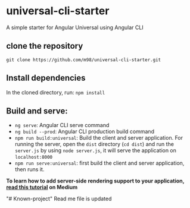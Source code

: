 # universal-cli-starter
A simple starter for Angular Universal using Angular CLI

## clone the repository
`git clone https://github.com/m98/universal-cli-starter.git`

## Install dependencies
In the cloned directory, run:
`npm install`

## Build and serve:
- `ng serve`: Angular CLI serve command
- `ng build --prod`: Angular CLI production build command
- `npm run build:universal`: Build the client and server application. For running the server, open the `dist` directory (`cd dist`) and run the `server.js` by using `node server.js`, it will serve the application on `localhost:8000`
- `npm run serve:universal`: first build the client and server application, then runs it.

**To learn how to add server-side rendering support to your application, [read this tutorial](https://medium.com/@kermani/angular-server-side-rendering-using-angular-cli-bbde0c0eefe9) on Medium**

"# Known-project" 
Read me file is updated